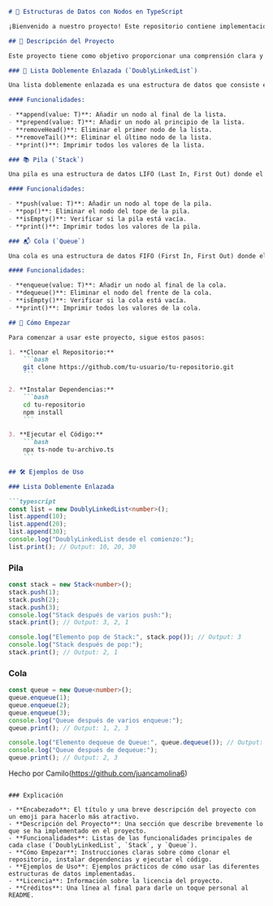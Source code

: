 ```markdown
# 🌟 Estructuras de Datos con Nodos en TypeScript

¡Bienvenido a nuestro proyecto! Este repositorio contiene implementaciones de estructuras de datos fundamentales utilizando nodos en TypeScript. En este software, hemos creado y manipulado listas doblemente enlazadas, pilas y colas.

## 📜 Descripción del Proyecto

Este proyecto tiene como objetivo proporcionar una comprensión clara y práctica de las estructuras de datos fundamentales mediante el uso de nodos en TypeScript. A continuación, se detallan las principales clases y sus funcionalidades:

### 🔗 Lista Doblemente Enlazada (`DoublyLinkedList`)

Una lista doblemente enlazada es una estructura de datos que consiste en una secuencia de nodos, donde cada nodo contiene un valor y referencias al nodo siguiente y al nodo anterior.

#### Funcionalidades:

- **append(value: T)**: Añadir un nodo al final de la lista.
- **prepend(value: T)**: Añadir un nodo al principio de la lista.
- **removeHead()**: Eliminar el primer nodo de la lista.
- **removeTail()**: Eliminar el último nodo de la lista.
- **print()**: Imprimir todos los valores de la lista.

### 📚 Pila (`Stack`)

Una pila es una estructura de datos LIFO (Last In, First Out) donde el último elemento añadido es el primero en ser eliminado.

#### Funcionalidades:

- **push(value: T)**: Añadir un nodo al tope de la pila.
- **pop()**: Eliminar el nodo del tope de la pila.
- **isEmpty()**: Verificar si la pila está vacía.
- **print()**: Imprimir todos los valores de la pila.

### 📬 Cola (`Queue`)

Una cola es una estructura de datos FIFO (First In, First Out) donde el primer elemento añadido es el primero en ser eliminado.

#### Funcionalidades:

- **enqueue(value: T)**: Añadir un nodo al final de la cola.
- **dequeue()**: Eliminar el nodo del frente de la cola.
- **isEmpty()**: Verificar si la cola está vacía.
- **print()**: Imprimir todos los valores de la cola.

## 🚀 Cómo Empezar

Para comenzar a usar este proyecto, sigue estos pasos:

1. **Clonar el Repositorio:**
    ```bash
    git clone https://github.com/tu-usuario/tu-repositorio.git
    ```

2. **Instalar Dependencias:**
    ```bash
    cd tu-repositorio
    npm install
    ```

3. **Ejecutar el Código:**
    ```bash
    npx ts-node tu-archivo.ts
    ```

## 🛠️ Ejemplos de Uso

### Lista Doblemente Enlazada

```typescript
const list = new DoublyLinkedList<number>();
list.append(10);
list.append(20);
list.append(30);
console.log("DoublyLinkedList desde el comienzo:");
list.print(); // Output: 10, 20, 30
```

### Pila

```typescript
const stack = new Stack<number>();
stack.push(1);
stack.push(2);
stack.push(3);
console.log("Stack después de varios push:");
stack.print(); // Output: 3, 2, 1

console.log("Elemento pop de Stack:", stack.pop()); // Output: 3
console.log("Stack después de pop:");
stack.print(); // Output: 2, 1
```

### Cola

```typescript
const queue = new Queue<number>();
queue.enqueue(1);
queue.enqueue(2);
queue.enqueue(3);
console.log("Queue después de varios enqueue:");
queue.print(); // Output: 1, 2, 3

console.log("Elemento dequeue de Queue:", queue.dequeue()); // Output: 1
console.log("Queue después de dequeue:");
queue.print(); // Output: 2, 3
```
Hecho por Camilo(https://github.com/juancamolina6)
```

### Explicación

- **Encabezado**: El título y una breve descripción del proyecto con un emoji para hacerlo más atractivo.
- **Descripción del Proyecto**: Una sección que describe brevemente lo que se ha implementado en el proyecto.
- **Funcionalidades**: Listas de las funcionalidades principales de cada clase (`DoublyLinkedList`, `Stack`, y `Queue`).
- **Cómo Empezar**: Instrucciones claras sobre cómo clonar el repositorio, instalar dependencias y ejecutar el código.
- **Ejemplos de Uso**: Ejemplos prácticos de cómo usar las diferentes estructuras de datos implementadas.
- **Licencia**: Información sobre la licencia del proyecto.
- **Créditos**: Una línea al final para darle un toque personal al README.
